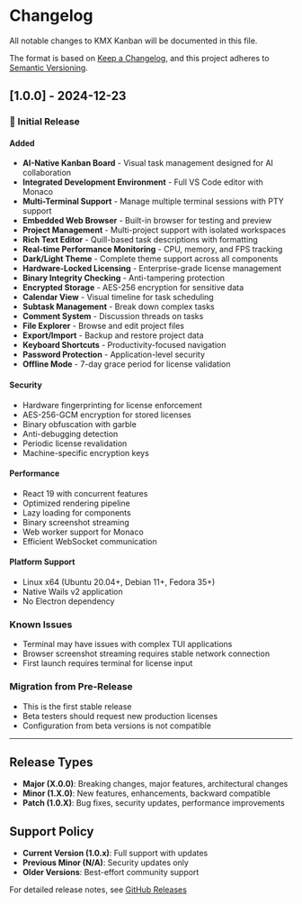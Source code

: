 # Changelog

All notable changes to KMX Kanban will be documented in this file.

The format is based on [Keep a Changelog](https://keepachangelog.com/en/1.1.0/),
and this project adheres to [Semantic Versioning](https://semver.org/spec/v2.0.0.html).

## [1.0.0] - 2024-12-23

### 🎉 Initial Release

#### Added
- **AI-Native Kanban Board** - Visual task management designed for AI collaboration
- **Integrated Development Environment** - Full VS Code editor with Monaco
- **Multi-Terminal Support** - Manage multiple terminal sessions with PTY support
- **Embedded Web Browser** - Built-in browser for testing and preview
- **Project Management** - Multi-project support with isolated workspaces
- **Rich Text Editor** - Quill-based task descriptions with formatting
- **Real-time Performance Monitoring** - CPU, memory, and FPS tracking
- **Dark/Light Theme** - Complete theme support across all components
- **Hardware-Locked Licensing** - Enterprise-grade license management
- **Binary Integrity Checking** - Anti-tampering protection
- **Encrypted Storage** - AES-256 encryption for sensitive data
- **Calendar View** - Visual timeline for task scheduling
- **Subtask Management** - Break down complex tasks
- **Comment System** - Discussion threads on tasks
- **File Explorer** - Browse and edit project files
- **Export/Import** - Backup and restore project data
- **Keyboard Shortcuts** - Productivity-focused navigation
- **Password Protection** - Application-level security
- **Offline Mode** - 7-day grace period for license validation

#### Security
- Hardware fingerprinting for license enforcement
- AES-256-GCM encryption for stored licenses
- Binary obfuscation with garble
- Anti-debugging detection
- Periodic license revalidation
- Machine-specific encryption keys

#### Performance
- React 19 with concurrent features
- Optimized rendering pipeline
- Lazy loading for components
- Binary screenshot streaming
- Web worker support for Monaco
- Efficient WebSocket communication

#### Platform Support
- Linux x64 (Ubuntu 20.04+, Debian 11+, Fedora 35+)
- Native Wails v2 application
- No Electron dependency

### Known Issues
- Terminal may have issues with complex TUI applications
- Browser screenshot streaming requires stable network connection
- First launch requires terminal for license input

### Migration from Pre-Release
- This is the first stable release
- Beta testers should request new production licenses
- Configuration from beta versions is not compatible

---

## Release Types

- **Major (X.0.0)**: Breaking changes, major features, architectural changes
- **Minor (1.X.0)**: New features, enhancements, backward compatible
- **Patch (1.0.X)**: Bug fixes, security updates, performance improvements

## Support Policy

- **Current Version (1.0.x)**: Full support with updates
- **Previous Minor (N/A)**: Security updates only
- **Older Versions**: Best-effort community support

For detailed release notes, see [GitHub Releases](https://github.com/kmxsoftware/kmxkanban-builds/releases)